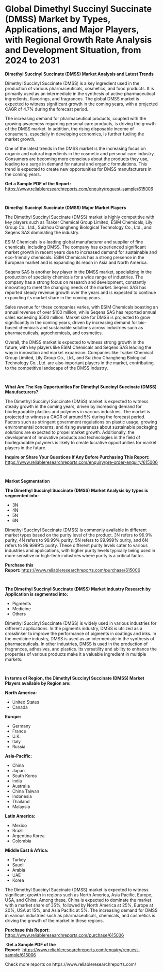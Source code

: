 <p><h1>Global Dimethyl Succinyl Succinate (DMSS) Market by Types, Applications, and Major Players, with Regional Growth Rate Analysis and Development Situation, from 2024 to 2031</h1></p><p><strong>Dimethyl Succinyl Succinate (DMSS) Market Analysis and Latest Trends</strong></p>
<p><p>Dimethyl Succinyl Succinate (DMSS) is a key ingredient used in the production of various pharmaceuticals, cosmetics, and food products. It is primarily used as an intermediate in the synthesis of active pharmaceutical ingredients, flavorings, and fragrances. The global DMSS market is expected to witness significant growth in the coming years, with a projected CAGR of 4.7% during the forecast period.</p><p>The increasing demand for pharmaceutical products, coupled with the growing awareness regarding personal care products, is driving the growth of the DMSS market. In addition, the rising disposable income of consumers, especially in developing economies, is further fueling the market growth.</p><p>One of the latest trends in the DMSS market is the increasing focus on organic and natural ingredients in the cosmetic and personal care industry. Consumers are becoming more conscious about the products they use, leading to a surge in demand for natural and organic formulations. This trend is expected to create new opportunities for DMSS manufacturers in the coming years.</p></p>
<p><strong>Get a Sample PDF of the Report:&nbsp;</strong> <a href="https://www.reliableresearchreports.com/enquiry/request-sample/615006">https://www.reliableresearchreports.com/enquiry/request-sample/615006</a></p>
<p>&nbsp;</p>
<p><strong>Dimethyl Succinyl Succinate (DMSS) Major Market Players</strong></p>
<p><p>The Dimethyl Succinyl Succinate (DMSS) market is highly competitive with key players such as Tsaker Chemical Group Limited, ESIM Chemicals, Lily Group Co., Ltd., Suizhou Changheng Biological Technology Co., Ltd., and Seqens SAS dominating the industry.</p><p>ESIM Chemicals is a leading global manufacturer and supplier of fine chemicals, including DMSS. The company has experienced significant market growth in recent years due to increased demand for sustainable and eco-friendly chemicals. ESIM Chemicals has a strong presence in the European market and is expanding its reach in Asia and North America.</p><p>Seqens SAS is another key player in the DMSS market, specializing in the production of specialty chemicals for a wide range of industries. The company has a strong focus on research and development, constantly innovating to meet the changing needs of the market. Seqens SAS has reported steady revenue growth over the years and is expected to continue expanding its market share in the coming years.</p><p>Sales revenue for these companies varies, with ESIM Chemicals boasting an annual revenue of over $100 million, while Seqens SAS has reported annual sales exceeding $500 million. Market size for DMSS is projected to grow significantly in the coming years, driven by increasing demand for bio-based chemicals and sustainable solutions across industries such as pharmaceuticals, agrochemicals, and cosmetics.</p><p>Overall, the DMSS market is expected to witness strong growth in the future, with key players like ESIM Chemicals and Seqens SAS leading the way in innovation and market expansion. Companies like Tsaker Chemical Group Limited, Lily Group Co., Ltd., and Suizhou Changheng Biological Technology Co., Ltd. are also important players in the market, contributing to the competitive landscape of the DMSS industry.</p></p>
<p>&nbsp;</p>
<p><strong>What Are The Key Opportunities For Dimethyl Succinyl Succinate (DMSS) Manufacturers?</strong></p>
<p><p>The Dimethyl Succinyl Succinate (DMSS) market is expected to witness steady growth in the coming years, driven by increasing demand for biodegradable plastics and polymers in various industries. The market is projected to witness a CAGR of around 5% during the forecast period. Factors such as stringent government regulations on plastic usage, growing environmental concerns, and rising awareness about sustainable packaging solutions are expected to propel market growth. Additionally, the development of innovative products and technologies in the field of biodegradable polymers is likely to create lucrative opportunities for market players in the future.</p></p>
<p><strong>Inquire or Share Your Questions If Any Before Purchasing This Report:</strong> <a href="https://www.reliableresearchreports.com/enquiry/pre-order-enquiry/615006">https://www.reliableresearchreports.com/enquiry/pre-order-enquiry/615006</a></p>
<p>&nbsp;</p>
<p><strong>Market Segmentation</strong></p>
<p><strong>The Dimethyl Succinyl Succinate (DMSS) Market Analysis by types is segmented into:</strong></p>
<p><ul><li>3N</li><li>4N</li><li>5N</li><li>6N</li></ul></p>
<p><p>Dimethyl Succinyl Succinate (DMSS) is commonly available in different market types based on the purity level of the product. 3N refers to 99.9% purity, 4N refers to 99.99% purity, 5N refers to 99.999% purity, and 6N refers to 99.9999% purity. These different purity levels cater to various industries and applications, with higher purity levels typically being used in more sensitive or high-tech industries where purity is a critical factor.</p></p>
<p><strong>Purchase this Report:&nbsp;</strong><a href="https://www.reliableresearchreports.com/purchase/615006">https://www.reliableresearchreports.com/purchase/615006</a></p>
<p>&nbsp;</p>
<p><strong>The Dimethyl Succinyl Succinate (DMSS) Market Industry Research by Application is segmented into:</strong></p>
<p><ul><li>Pigments</li><li>Medicine</li><li>Others</li></ul></p>
<p><p>Dimethyl Succinyl Succinate (DMSS) is widely used in various industries for different applications. In the pigments industry, DMSS is utilized as a crosslinker to improve the performance of pigments in coatings and inks. In the medicine industry, DMSS is used as an intermediate in the synthesis of pharmaceuticals. In other industries, DMSS is used in the production of fragrances, adhesives, and plastics. Its versatility and ability to enhance the properties of various products make it a valuable ingredient in multiple markets.</p></p>
<p>&nbsp;</p>
<p><strong>In terms of Region, the Dimethyl Succinyl Succinate (DMSS) Market Players available by Region are:</strong></p>
<p>
    <p> <strong> North America: </strong>
        <ul>
            <li>United States</li>
            <li>Canada</li>
        </ul>
        </p> 
    <p> <strong> Europe: </strong>
        <ul>
            <li>Germany</li>
            <li>France</li>
            <li>U.K.</li>
            <li>Italy</li>
            <li>Russia</li>
        </ul>
        </p> 
    <p> <strong> Asia-Pacific: </strong>
        <ul>
            <li>China</li>
            <li>Japan</li>
            <li>South Korea</li>
            <li>India</li>
            <li>Australia</li>
            <li>China Taiwan</li>
            <li>Indonesia</li>
            <li>Thailand</li>
            <li>Malaysia</li>
        </ul>
        </p> 
    <p> <strong> Latin America: </strong>
        <ul>
            <li>Mexico</li>
            <li>Brazil</li>
            <li>Argentina Korea</li>
            <li>Colombia</li>
        </ul>
        </p> 
    <p> <strong> Middle East & Africa: </strong>
        <ul>
            <li>Turkey</li>
            <li>Saudi</li>
            <li>Arabia</li>
            <li>UAE</li>
            <li>Korea</li>
        </ul>
    </p>
    </p>
<p><p>The Dimethyl Succinyl Succinate (DMSS) market is expected to witness significant growth in regions such as North America, Asia Pacific, Europe, USA, and China. Among these, China is expected to dominate the market with a market share of 35%, followed by North America at 25%, Europe at 20%, USA at 15%, and Asia Pacific at 5%. The increasing demand for DMSS in various industries such as pharmaceuticals, chemicals, and cosmetics is driving the growth of the market in these regions.</p></p>
<p><strong>Purchase this Report: </strong><a href="https://www.reliableresearchreports.com/purchase/615006">https://www.reliableresearchreports.com/purchase/615006</a></p>
<p>&nbsp;<strong>Get a Sample PDF of the Report:&nbsp;&nbsp;</strong><a href="https://www.reliableresearchreports.com/enquiry/request-sample/615006">https://www.reliableresearchreports.com/enquiry/request-sample/615006</a></p>
<p><strong></strong></p>
<p>Check more reports on https://www.reliableresearchreports.com/</p>